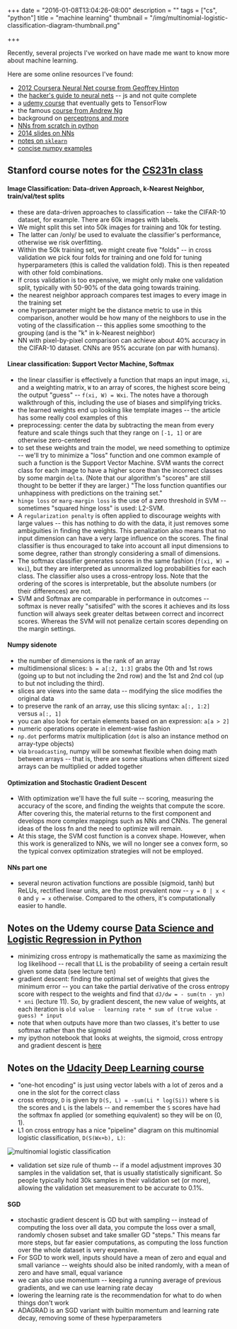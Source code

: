 +++
date = "2016-01-08T13:04:26-08:00"
description = ""
tags = ["cs", "python"]
title = "machine learning"
thumbnail = "/img/multinomial-logistic-classification-diagram-thumbnail.png"

+++

Recently, several projects I've worked on have made me want to know more about machine learning.

<!--more-->

Here are some online resources I've found:

* [2012 Coursera Neural Net course from Geoffrey Hinton](https://class.coursera.org/neuralnets-2012-001)
* the [hacker's guide to neural nets](http://karpathy.github.io/neuralnets/) --
js and not quite complete
* a [udemy course](https://www.udemy.com/data-science-deep-learning-in-python/#/) that eventually gets to TensorFlow
* the famous [course from Andrew Ng](https://www.coursera.org/learn/machine-learning/home/week/1)
* background on [perceptrons and more](http://neuralnetworksanddeeplearning.com/chap1.html)
* [NNs from scratch in python](http://www.wildml.com/2015/09/implementing-a-neural-network-from-scratch/)
* [2014 slides on NNs](https://goo.gl/IDCXnI)
* [notes on `sklearn`](http://machinelearningmastery.com/get-your-hands-dirty-with-scikit-learn-now/)
* [concise numpy examples](http://scipy.github.io/old-wiki/pages/Numpy_Example_List#append.28.29)


## Stanford course notes for the [CS231n class](http://cs231n.github.io/)

#### Image Classification: Data-driven Approach, k-Nearest Neighbor, train/val/test splits

* these are data-driven approaches to classification --
take the CIFAR-10 dataset, for example.
There are 60k images with labels.
* We might split this set into 50k images for training and 10k for testing.
* The latter can /only/ be used to evaluate the classifier's performance,
otherwise we risk overfitting.
* Within the 50k training set, we might create five "folds" --
in cross validation we pick four folds for training and one fold for tuning hyperparameters
(this is called the validation fold).
This is then repeated with other fold combinations.
* If cross validation is too expensive, we might only make one validation split,
typically with 50-90% of the data going towards training.
* the nearest neighbor approach compares test images to every image in the training set
* one hyperparameter might be the distance metric to use in this comparison,
another would be how many of the neighbors to use in the voting of the classification --
this applies some smoothing to the grouping (and is the "k" in k-Nearest neighbor)
* NN with pixel-by-pixel comparison can achieve about 40% accuracy in the CIFAR-10 dataset.
CNNs are 95% accurate (on par with humans).


#### Linear classification: Support Vector Machine, Softmax

* the linear classifier is effectively a function that
maps an input image, `xi`, and a weighting matrix, `W`
to an array of scores, the highest score being the output "guess" -- `f(xi, W) = Wxi`.
The notes have a thorough walkthrough of this, including the use of biases and simplifying tricks.
* the learned weights end up looking like template images --
the article has some really cool examples of this
* preprocessing: center the data by subtracting the mean from every feature
and scale things such that they range on `[-1, 1]` or are otherwise zero-centered
* to set these weights and train the model, we need something to optimize --
we'll try to minimize a "loss" function and one common example of such a function
is the Support Vector Machine.  SVM wants the correct class for each image
to have a higher score than the incorrect classes by some margin `delta`.
(Note that our algorithm's "scores" are still thought to be better if they are larger.)
"The loss function quantifies our unhappiness with predictions on the training set."
* `hinge loss` or `marg-margin loss` is the use of a zero threshold in SVM --
sometimes "squared hinge loss" is used: L2-SVM.
* A `regularization penalty` is often applied to discourage weights with large values --
this has nothing to do with the data, it just removes some ambiguities in finding the weights.
This penalization also means that no input dimension can have a very large influence on the scores.
The final classifier is thus encouraged to take into account all input dimensions to some degree,
rather than strongly considering a small of dimensions.
* The softmax classifier generates scores in the same fashion (`f(xi, W) = Wxi`),
but they are interpreted as unnormalized log probabilities for each class.
The classifier also uses a cross-entropy loss.
Note that the ordering of the scores is interpretable,
but the absolute numbers (or their differences) are not.
* SVM and Softmax are comparable in performance in outcomes --
softmax is never really "satisifed" with the scores it achieves
and its loss function will always seek greater deltas between correct and incorrect scores.
Whereas the SVM will not penalize certain scores depending on the margin settings.


#### Numpy sidenote

* the number of dimensions is the rank of an array
* multidimensional slices: `b = a[:2, 1:3]`
grabs the 0th and 1st rows (going up to but not including the 2nd row)
and the 1st and 2nd col (up to but not including the third).
* slices are views into the same data -- modifying the slice modifies the original data
* to preserve the rank of an array, use this slicing syntax: `a[:, 1:2]` versus `a[:, 1]`
* you can also look for certain elements based on an expression: `a[a > 2]`
* numeric operations operate in element-wise fashion
* `np.dot` performs matrix multiplication (`dot` is also an instance method on array-type objects)
* via `broadcasting`, numpy will be somewhat flexible when doing math between arrays --
that is, there are some situations when different sized arrays can be multiplied or added together


#### Optimization and Stochastic Gradient Descent

* With optimization we'll have the full suite -- scoring, measuring the accuracy of the score,
and finding the weights that compute the score.
After covering this, the material returns to the first component
and develops more complex mappings such as NNs and CNNs.
The general ideas of the loss fn and the need to optimize will remain.
* At this stage, the SVM cost function is a convex shape.
However, when this work is generalized to NNs, we will no longer see a convex form,
so the typical convex optimization strategies will not be employed.


#### NNs part one

* several neuron activation functions are possible (sigmoid, tanh)
but ReLUs, rectified linear units, are the most prevalent now --
`y = 0 | x < 0` and `y = x` otherwise.
Compared to the others, it's computationally easier to handle.


## Notes on the Udemy course [Data Science and Logistic Regression in Python](https://www.udemy.com/data-science-logistic-regression-in-python)

* minimizing cross entropy is mathematically the same as maximizing the log likelihood --
recall that LL is the probability of seeing a certain result given some data
(see lecture ten)
* gradient descent: finding the optimal set of weights that gives the minimum error --
you can take the partial derivative of the cross entropy score with respect to the weights
and find that `dJ/dw = - sum(tn - yn) * xni` (lecture 11).
So, by gradient descent, the new value of weights, at each iteration
is `old value - learning rate * sum of (true value - guess) * input`
* note that when outputs have more than two classes,
it's better to use softmax rather than the sigmoid
* my ipython notebook that looks at weights, the sigmoid, cross entropy and gradient descent
is [here](https://gist.github.com/yosemitebandit/75c3ca7a988ac7aee38c)


## Notes on the [Udacity Deep Learning course](https://www.udacity.com/course/deep-learning--ud730)

* "one-hot encoding" is just using vector labels with a lot of zeros
and a one in the slot for the correct class
* cross entropy, `D` is given by `D(S, L) = -sum(Li * log(Si))`
where `S` is the scores and `L` is the labels --
and remember the `S` scores have had the softmax fn applied (or something equivalent)
so they will be on (0, 1).
* L1 on cross entropy has a nice "pipeline" diagram on this multinomial logistic classification,
`D(S(Wx+b), L)`:

![multinomial logistic classification](/img/multinomial-logistic-classification-diagram.png)

* validation set size rule of thumb --
if a model adjustment improves 30 samples in the validation set,
that is usually statistically significant.
So people typically hold 30k samples in their validation set (or more),
allowing the validation set measurement to be accurate to 0.1%.

#### SGD
* stochastic gradient descent is GD but with sampling --
instead of computing the loss over all data, you compute the loss over a small,
randomly chosen subset and take smaller GD "steps."
This means far more steps, but far easier computations,
as computing the loss function over the whole dataset is very expensive.
* For SGD to work well, inputs should have a mean of zero and equal and small variance --
weights should also be inited randomly, with a mean of zero and have small, equal variance
* we can also use momentum -- keeping a running average of previous gradients,
and we can use learning rate decay
* lowering the learning rate is the recommendation for what to do when things don't work
* ADAGRAD is an SGD variant with builtin momentum and learning rate decay,
removing some of these hyperparameters
